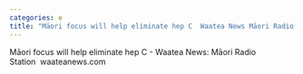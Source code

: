```yaml
---
categories: e
title: "Māori focus will help eliminate hep C  Waatea News Māori Radio Station  waateanewscom"
---
```

Māori focus will help eliminate hep C - Waatea News: Māori Radio Station&nbsp;&nbsp;waateanews.com
